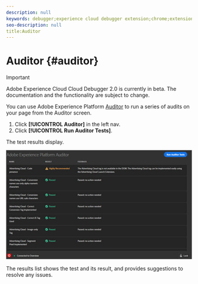 ```yaml
---
description: null
keywords: debugger;experience cloud debugger extension;chrome;extension;auditor;dtm;target
seo-description: null
title:Auditor
---
```


# Auditor {#auditor}

>[!IMPORTANT]
>
>Adobe Experience Cloud Cloud Debugger 2.0 is currently in beta. The documentation and the functionality are subject to change. 

You can use Adobe Experience Platform [Auditor](https://docs.adobe.com/content/help/en/auditor/using/overview.html) to run a series of audits on your page from the Auditor screen.

1. Click **[!UICONTROL Auditor]** in the left nav.
1. Click **[!UICONTROL Run Auditor Tests]**.

The test results display.

![](assets/auditor-results.jpg)

The results list shows the test and its result, and provides suggestions to resolve any issues.